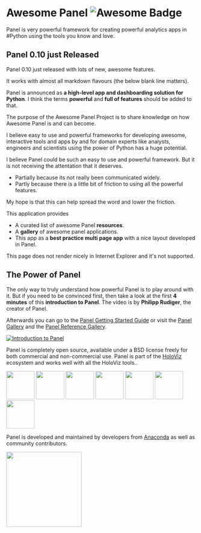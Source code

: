 # Awesome Panel ![Awesome Badge](https://cdn.rawgit.com/sindresorhus/awesome/d7305f38d29fed78fa85652e3a63e154dd8e8829/media/badge.svg)

Panel is very powerful framework for creating powerful analytics apps in #Python using the tools you know and love.

## Panel 0.10 just Released

Panel 0.10 just released with lots of new, awesome features.

It works with almost all markdown flavours (the below blank line matters).

Panel is announced as **a high-level app and dashboarding solution for Python**. I think the terms **powerful** and **full of features** should be added to that.

The purpose of the Awesome Panel Project is to share knowledge on how Awesome Panel is and can become.

I believe easy to use and powerful frameworks for developing awesome, interactive tools and apps by and for domain experts like analysts, engineers and scientists using the power of Python has a huge potential.

I believe Panel could be such an easy to use and powerful framework. But it is not receiving the attentation that it deserves.

- Partially because its not really been communicated widely.
- Partly because there is a little bit of friction to using all the powerful features.

My hope is that this can help spread the word and lower the friction.

This application provides

- A curated list of awesome Panel **resources**.
- A **gallery** of awesome panel applications.
- This app as a **best practice multi page app** with a nice layout developed in Panel.

This page does not render nicely in Internet Explorer and it's not supported.

## The Power of Panel

The only way to truly understand how powerful Panel is to play around with it. But if you need to be convinced first, then take a look at the first **4 minutes** of this **introduction to Panel**. The video is by **Philipp Rudiger**, the creator of Panel.

Afterwards you can go to the [Panel Getting Started Guide](http://panel.pyviz.org/getting_started/index.html) or visit the [Panel Gallery](http://panel.pyviz.org/gallery/index.html) and the [Panel Reference Gallery](https://panel.pyviz.org/reference/index.html).

[![Introduction to Panel](https://github.com/MarcSkovMadsen/awesome-panel/blob/master/assets/images/youtube-introduction-to-panel.png?raw=true)](https://www.youtube.com/watch?v=Ohr29FJjBi0 "Introduction to panel")

Panel is completely open source, available under a BSD license freely for both commercial and non-commercial use. Panel is part of the [HoloViz](https://holoviz.org/) ecosystem and works well with all the HoloViz tools..

[<img src="https://holoviz.org/assets/panel.png" height="75">](https://panel.pyviz.org)
[<img src="https://holoviz.org/assets/hvplot.png" height="75">](https://hvplot.pyviz.org)
[<img src="https://holoviz.org/assets/holoviews.png" height="75">](https://holoviews.org)
[<img src="https://holoviz.org/assets/geoviews.png" height="75">](http://geoviews.org)
[<img src="https://holoviz.org/assets/datashader.png" height="75">](http://datashader.org)
[<img src="https://holoviz.org/assets/param.png" height="75">](https://param.pyviz.org)
[<img src="https://holoviz.org/assets/colorcet.png" height="75">](https://colorcet.pyviz.org)

Panel is developed and maintained by developers from [Anaconda](https://anaconda.com) as well as community contributors.

[<img src="https://github.com/MarcSkovMadsen/awesome-panel/blob/master/assets/images/anaconda-logo.png?raw=true" width="200">](https://anaconda.com)

<br/><br/><br/>